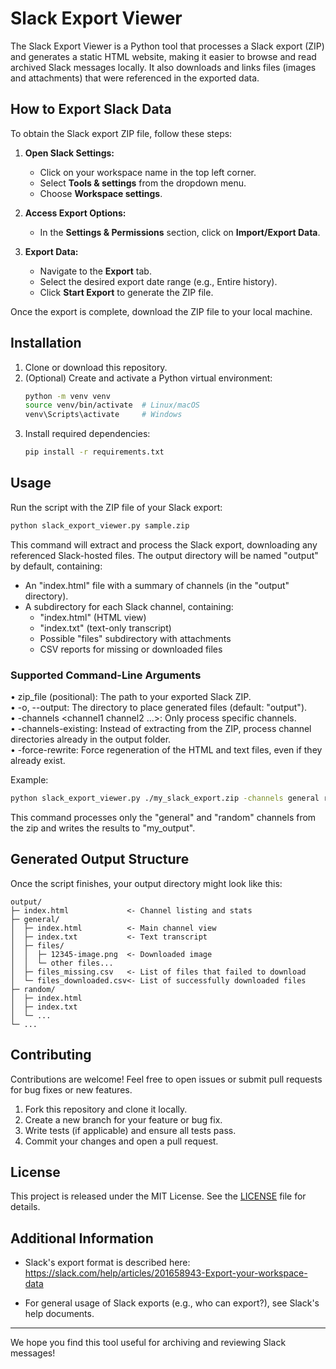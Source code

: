 # Slack Export Viewer

The Slack Export Viewer is a Python tool that processes a Slack export (ZIP) and generates a static HTML website, making it easier to browse and read archived Slack messages locally. It also downloads and links files (images and attachments) that were referenced in the exported data.

## How to Export Slack Data

To obtain the Slack export ZIP file, follow these steps:

1. **Open Slack Settings:**
   - Click on your workspace name in the top left corner.
   - Select **Tools & settings** from the dropdown menu.
   - Choose **Workspace settings**.

2. **Access Export Options:**
   - In the **Settings & Permissions** section, click on **Import/Export Data**.

3. **Export Data:**
   - Navigate to the **Export** tab.
   - Select the desired export date range (e.g., Entire history).
   - Click **Start Export** to generate the ZIP file.

Once the export is complete, download the ZIP file to your local machine.

## Installation

1. Clone or download this repository.
2. (Optional) Create and activate a Python virtual environment:
   ```bash
   python -m venv venv
   source venv/bin/activate  # Linux/macOS
   venv\Scripts\activate     # Windows
   ```
3. Install required dependencies:
   ```bash
   pip install -r requirements.txt
   ```
   
## Usage

Run the script with the ZIP file of your Slack export:

```bash
python slack_export_viewer.py sample.zip
```

This command will extract and process the Slack export, downloading any referenced Slack-hosted files. The output directory will be named "output" by default, containing:

- An "index.html" file with a summary of channels (in the "output" directory).
- A subdirectory for each Slack channel, containing:
  - "index.html" (HTML view)  
  - "index.txt" (text-only transcript)  
  - Possible "files" subdirectory with attachments  
  - CSV reports for missing or downloaded files  

### Supported Command-Line Arguments

• zip_file (positional): The path to your exported Slack ZIP.  
• -o, --output: The directory to place generated files (default: "output").  
• -channels <channel1 channel2 ...>: Only process specific channels.  
• -channels-existing: Instead of extracting from the ZIP, process channel directories already in the output folder.  
• -force-rewrite: Force regeneration of the HTML and text files, even if they already exist.  

Example:

```bash
python slack_export_viewer.py ./my_slack_export.zip -channels general random -o my_output
```

This command processes only the "general" and "random" channels from the zip and writes the results to "my_output".

## Generated Output Structure

Once the script finishes, your output directory might look like this:

```
output/
├─ index.html             <- Channel listing and stats
├─ general/
│  ├─ index.html          <- Main channel view
│  ├─ index.txt           <- Text transcript
│  ├─ files/
│  │  ├─ 12345-image.png  <- Downloaded image
│  │  └─ other files...
│  ├─ files_missing.csv   <- List of files that failed to download
│  └─ files_downloaded.csv<- List of successfully downloaded files
├─ random/
│  ├─ index.html
│  ├─ index.txt
│  └─ ...
└─ ...
```

## Contributing

Contributions are welcome! Feel free to open issues or submit pull requests for bug fixes or new features.

1. Fork this repository and clone it locally.  
2. Create a new branch for your feature or bug fix.  
3. Write tests (if applicable) and ensure all tests pass.  
4. Commit your changes and open a pull request.

## License

This project is released under the MIT License. See the [LICENSE](LICENSE) file for details.

## Additional Information

- Slack's export format is described here:  
  https://slack.com/help/articles/201658943-Export-your-workspace-data

- For general usage of Slack exports (e.g., who can export?), see Slack's help documents.

---

We hope you find this tool useful for archiving and reviewing Slack messages!